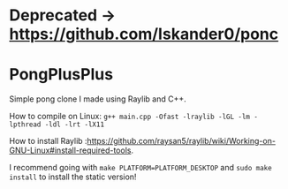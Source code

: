 # Deprecated -> https://github.com/Iskander0/ponc

# PongPlusPlus
Simple pong clone I made using Raylib and C++.

How to compile on Linux:
`g++ main.cpp -Ofast -lraylib -lGL -lm -lpthread -ldl -lrt -lX11`


How to install Raylib :https://github.com/raysan5/raylib/wiki/Working-on-GNU-Linux#install-required-tools.

I recommend going with `make PLATFORM=PLATFORM_DESKTOP` and `sudo make install` to install the static version! 
